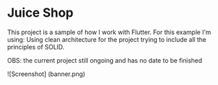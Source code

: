 # Juice Shop

This project is a sample of how I work with Flutter. For this example I'm using:
Using clean architecture for the project trying to include all the principles of SOLID.

OBS: the current project still ongoing and has no date to be finished

![Screenshot] (banner.png)
